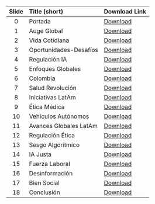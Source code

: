| Slide | Title (short)          | Download Link                                            |
| :---: | :--------------------- | :------------------------------------------------------- |
|   0   | Portada                | [Download](https://slidesgpt.com/api/media/0a696016c721) |
|   1   | Auge Global            | [Download](https://slidesgpt.com/api/media/eba393d7f672) |
|   2   | Vida Cotidiana         | [Download](https://slidesgpt.com/api/media/d3c74e6d3db4) |
|   3   | Oportunidades-Desafíos | [Download](https://slidesgpt.com/api/media/979d6ed48f6f) |
|   4   | Regulación IA          | [Download](https://slidesgpt.com/api/media/a0d96a323c17) |
|   5   | Enfoques Globales      | [Download](https://slidesgpt.com/api/media/841141a89507) |
|   6   | Colombia               | [Download](https://slidesgpt.com/api/media/c321c265ec6d) |
|   7   | Salud Revolución       | [Download](https://slidesgpt.com/api/media/3869edb503f4) |
|   8   | Iniciativas LatAm      | [Download](https://slidesgpt.com/api/media/f34815b34b22) |
|   9   | Ética Médica           | [Download](https://slidesgpt.com/api/media/a52c27c0c061) |
|   10  | Vehículos Autónomos    | [Download](https://slidesgpt.com/api/media/1f71129d09b9) |
|   11  | Avances Globales LatAm | [Download](https://slidesgpt.com/api/media/6d160aa070fa) |
|   12  | Regulación Ética       | [Download](https://slidesgpt.com/api/media/df977022e8cf) |
|   13  | Sesgo Algorítmico      | [Download](https://slidesgpt.com/api/media/059d98fedf12) |
|   14  | IA Justa               | [Download](https://slidesgpt.com/api/media/c642b6a95084) |
|   15  | Fuerza Laboral         | [Download](https://slidesgpt.com/api/media/83df351a0583) |
|   16  | Desinformación         | [Download](https://slidesgpt.com/api/media/876a3f8e4e53) |
|   17  | Bien Social            | [Download](https://slidesgpt.com/api/media/b25294320e95) |
|   18  | Conclusión             | [Download](https://slidesgpt.com/api/media/c65b4d6946dd) |
